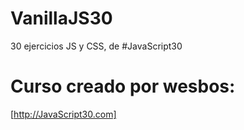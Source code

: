 # VanillaJS30
30 ejercicios JS y CSS, de #JavaScript30

# Curso creado por wesbos: 
[http://JavaScript30.com]